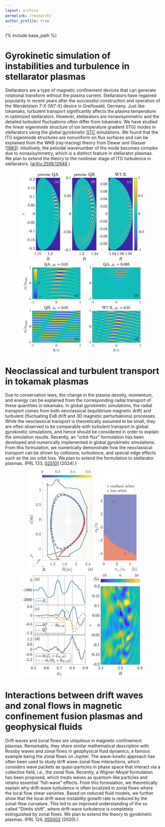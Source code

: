 ```yaml
---
layout: archive
permalink: /research/
author_profile: true
---
```


{% include base_path %}

Gyrokinetic simulation of instabilities and turbulence in stellarator plasmas
===========
Stellarators are a type of magnetic confinement devices that can generate rotational transform without the plasma current. Stellarators have regained popularity in recent years after the successful construction and operation of the Wendelstein 7-X (W7-X) device in Greifswald, Germany. Just like tokamaks, turbulent transport significantly affects the plasma temperature in optimized stellarators. However, stellarators are nonaxisymmetric and the detailed turbulent fluctuations often differ from tokamaks. We have studied the linear eigenmode structure of ion temperature gradient (ITG) modes in stellarators using the global gyrokinetic [GTC](https://sun.ps.uci.edu/gtc/) simulations. We found that the ITG eigenmode structures are nonuniform on flux surfaces and can be explained from the WKB (ray-tracing) theory from Dewar and Glasser ([1983](https://doi.org/10.1063/1.864028)). Intuitively, the poloidal wavenumber of the mode becomes complex due to nonaxisymmetry, which is a distinct feature in stellarator plasmas. We plan to extend the theory to the nonlinear stage of ITG turbulence in stellarators. ([arXiv:2506.12948](https://doi.org/10.48550/arXiv.2506.12948).)

<p align='center'>
<img src='/images/GTC_linear_Rz.jpg' width='400'>
<img src='/images/GTC_linear_alphatheta.jpg' width='390'>
</p>

Neoclassical and turbulent transport in tokamak plasmas
==========
Due to conservation laws, the change in the plasma density, momentum, and energy can be explained from the corresponding radial transport of these quantities in tokamaks. In global gyrokinetic simulations, the radial transport comes from both neoclassical (equilibrium magnetic drift) and turbulent (fluctuating ExB drift and 3D magnetic perturbations) processes. While the neoclassical transport is theoretically assumed to be small, they are often observed to be comparable with turbulent transport in global gyrokinetic simulations, and hence should be considered in order to explain the simulation results. Recently, an "orbit-flux" formulation has been developed and numerically implemented in global gyrokinetic simulations. From this formulation, we numerically demonstrate how the neoclassical transport can be driven by collisions, turbulence, and special edge effects such as the ion orbit loss. We plan to extend the formulation to stellarator plasmas. (PRL 133, [025101](https://doi.org/10.1103/PhysRevLett.133.025101) (2024).)

<p align='center'>
<img src='/images/equilibrium.jpg' width='355'>
<img src='/images/D3D_mflux.jpg' width='400'>
</p>

Interactions between drift waves and zonal flows in magnetic confinement fusion plasmas and geophysical fluids
==========
Drift waves and zonal flows are utiquitous in magnetic confinement plasmas. Remarkably, they share similar mathematical description with Rossby waves and zonal flows in geophysical fluid dynamics, a famous example being the zonal flows on Jupiter. The wave-kinetic approach has often been used to study drift wave-zonal flow interactions, which considers wave packets as quasi-particles in phase space that interact via a collective field, i.e., the zonal flow. Recently, a Wigner-Moyal formulation has been proposed, which treats waves as quantum-like particles and retains essential “full-wave” effects. From this formulation, we theoretically explain why drift-wave turbulence is often localized in zonal flows where the local flow shear vanishes. Based on reduced fluid models, we further show that the local drift-wave instability growth rate is reduced by the zonal-flow curvature. This led to an improved understanding of the so called "Dimits shift", where drift-wave turbulence is completely extinguished by zonal flows. We plan to extend the theory to gyrokinetic plasmas. (PRL 124, [055002](https://doi.org/10.1103/PhysRevLett.124.055002) (2020).)
